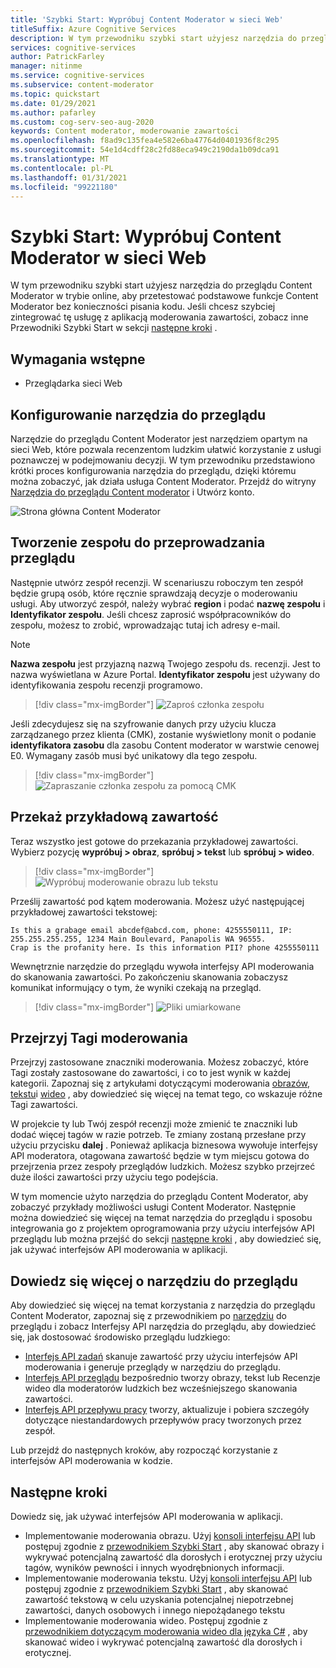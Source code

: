 ```yaml
---
title: 'Szybki Start: Wypróbuj Content Moderator w sieci Web'
titleSuffix: Azure Cognitive Services
description: W tym przewodniku szybki start użyjesz narzędzia do przeglądu Content Moderator w trybie online, aby przetestować podstawowe funkcje Content Moderator bez konieczności pisania kodu.
services: cognitive-services
author: PatrickFarley
manager: nitinme
ms.service: cognitive-services
ms.subservice: content-moderator
ms.topic: quickstart
ms.date: 01/29/2021
ms.author: pafarley
ms.custom: cog-serv-seo-aug-2020
keywords: Content moderator, moderowanie zawartości
ms.openlocfilehash: f8ad9c135fea4e582e6ba47764d0401936f8c295
ms.sourcegitcommit: 54e1d4cdff28c2fd88eca949c2190da1b09dca91
ms.translationtype: MT
ms.contentlocale: pl-PL
ms.lasthandoff: 01/31/2021
ms.locfileid: "99221180"
---
```

# <a name="quickstart-try-content-moderator-on-the-web"></a>Szybki Start: Wypróbuj Content Moderator w sieci Web

W tym przewodniku szybki start użyjesz narzędzia do przeglądu Content Moderator w trybie online, aby przetestować podstawowe funkcje Content Moderator bez konieczności pisania kodu. Jeśli chcesz szybciej zintegrować tę usługę z aplikacją moderowania zawartości, zobacz inne Przewodniki Szybki Start w sekcji [następne kroki](#next-steps) .

## <a name="prerequisites"></a>Wymagania wstępne

- Przeglądarka sieci Web

## <a name="set-up-the-review-tool"></a>Konfigurowanie narzędzia do przeglądu
Narzędzie do przeglądu Content Moderator jest narzędziem opartym na sieci Web, które pozwala recenzentom ludzkim ułatwić korzystanie z usługi poznawczej w podejmowaniu decyzji. W tym przewodniku przedstawiono krótki proces konfigurowania narzędzia do przeglądu, dzięki któremu można zobaczyć, jak działa usługa Content Moderator. Przejdź do witryny [Narzędzia do przeglądu Content moderator](https://contentmoderator.cognitive.microsoft.com/) i Utwórz konto.

![Strona główna Content Moderator](images/homepage.PNG)

## <a name="create-a-review-team"></a>Tworzenie zespołu do przeprowadzania przeglądu

Następnie utwórz zespół recenzji. W scenariuszu roboczym ten zespół będzie grupą osób, które ręcznie sprawdzają decyzje o moderowaniu usługi. Aby utworzyć zespół, należy wybrać **region** i podać **nazwę zespołu** i **Identyfikator zespołu**. Jeśli chcesz zaprosić współpracowników do zespołu, możesz to zrobić, wprowadzając tutaj ich adresy e-mail.

> [!NOTE]
> **Nazwa zespołu** jest przyjazną nazwą Twojego zespołu ds. recenzji. Jest to nazwa wyświetlana w Azure Portal. **Identyfikator zespołu** jest używany do identyfikowania zespołu recenzji programowo.

> [!div class="mx-imgBorder"]
> ![Zaproś członka zespołu](images/create-team.png)

Jeśli zdecydujesz się na szyfrowanie danych przy użyciu klucza zarządzanego przez klienta (CMK), zostanie wyświetlony monit o podanie **identyfikatora zasobu** dla zasobu Content moderator w warstwie cenowej E0. Wymagany zasób musi być unikatowy dla tego zespołu. 

> [!div class="mx-imgBorder"]
> ![Zapraszanie członka zespołu za pomocą CMK](images/create-team-cmk.png)

## <a name="upload-sample-content"></a>Przekaż przykładową zawartość

Teraz wszystko jest gotowe do przekazania przykładowej zawartości. Wybierz pozycję **wypróbuj > obraz**, **spróbuj > tekst** lub **spróbuj > wideo**.

> [!div class="mx-imgBorder"]
> ![Wypróbuj moderowanie obrazu lub tekstu](images/tryimagesortext.png)

Prześlij zawartość pod kątem moderowania. Możesz użyć następującej przykładowej zawartości tekstowej:

```
Is this a grabage email abcdef@abcd.com, phone: 4255550111, IP: 255.255.255.255, 1234 Main Boulevard, Panapolis WA 96555.
Crap is the profanity here. Is this information PII? phone 4255550111
```

Wewnętrznie narzędzie do przeglądu wywoła interfejsy API moderowania do skanowania zawartości. Po zakończeniu skanowania zobaczysz komunikat informujący o tym, że wyniki czekają na przegląd.

> [!div class="mx-imgBorder"]
> ![Pliki umiarkowane](images/submitted.png)

## <a name="review-moderation-tags"></a>Przejrzyj Tagi moderowania

Przejrzyj zastosowane znaczniki moderowania. Możesz zobaczyć, które Tagi zostały zastosowane do zawartości, i co to jest wynik w każdej kategorii. Zapoznaj się z artykułami dotyczącymi moderowania [obrazów](image-moderation-api.md), [tekstu](text-moderation-api.md)i [wideo](video-moderation-api.md) , aby dowiedzieć się więcej na temat tego, co wskazuje różne Tagi zawartości.

<!-- ![Review results](images/reviewresults_text.png) -->

W projekcie ty lub Twój zespół recenzji może zmienić te znaczniki lub dodać więcej tagów w razie potrzeb. Te zmiany zostaną przesłane przy użyciu przycisku **dalej** . Ponieważ aplikacja biznesowa wywołuje interfejsy API moderatora, otagowana zawartość będzie w tym miejscu gotowa do przejrzenia przez zespoły przeglądów ludzkich. Możesz szybko przejrzeć duże ilości zawartości przy użyciu tego podejścia.

W tym momencie użyto narzędzia do przeglądu Content Moderator, aby zobaczyć przykłady możliwości usługi Content Moderator. Następnie można dowiedzieć się więcej na temat narzędzia do przeglądu i sposobu integrowania go z projektem oprogramowania przy użyciu interfejsów API przeglądu lub można przejść do sekcji [następne kroki](#next-steps) , aby dowiedzieć się, jak używać interfejsów API moderowania w aplikacji.

## <a name="learn-more-about-the-review-tool"></a>Dowiedz się więcej o narzędziu do przeglądu

Aby dowiedzieć się więcej na temat korzystania z narzędzia do przeglądu Content Moderator, zapoznaj się z przewodnikiem po [narzędziu](Review-Tool-User-Guide/human-in-the-loop.md) do przeglądu i zobacz Interfejsy API narzędzia do przeglądu, aby dowiedzieć się, jak dostosować środowisko przeglądu ludzkiego:
- [Interfejs API zadań](try-review-api-job.md) skanuje zawartość przy użyciu interfejsów API moderowania i generuje przeglądy w narzędziu do przeglądu. 
- [Interfejs API przeglądu](try-review-api-review.md) bezpośrednio tworzy obrazy, tekst lub Recenzje wideo dla moderatorów ludzkich bez wcześniejszego skanowania zawartości. 
- [Interfejs API przepływu pracy](try-review-api-workflow.md) tworzy, aktualizuje i pobiera szczegóły dotyczące niestandardowych przepływów pracy tworzonych przez zespół.

Lub przejdź do następnych kroków, aby rozpocząć korzystanie z interfejsów API moderowania w kodzie.

## <a name="next-steps"></a>Następne kroki

Dowiedz się, jak używać interfejsów API moderowania w aplikacji.
- Implementowanie moderowania obrazu. Użyj [konsoli interfejsu API](try-image-api.md) lub postępuj zgodnie z [przewodnikiem Szybki Start](client-libraries.md) , aby skanować obrazy i wykrywać potencjalną zawartość dla dorosłych i erotycznej przy użyciu tagów, wyników pewności i innych wyodrębnionych informacji.
- Implementowanie moderowania tekstu. Użyj [konsoli interfejsu API](try-text-api.md) lub postępuj zgodnie z [przewodnikiem Szybki Start](client-libraries.md) , aby skanować zawartość tekstową w celu uzyskania potencjalnej niepotrzebnej zawartości, danych osobowych i innego niepożądanego tekstu
- Implementowanie moderowania wideo. Postępuj zgodnie z [przewodnikiem dotyczącym moderowania wideo dla języka C#](video-moderation-api.md) , aby skanować wideo i wykrywać potencjalną zawartość dla dorosłych i erotycznej. 
